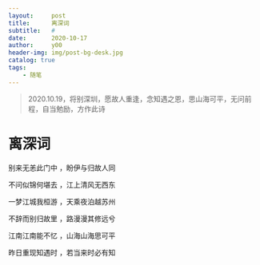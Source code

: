 ```yaml
---
layout:     post
title:      离深词
subtitle:   #
date:       2020-10-17
author:     y00
header-img: img/post-bg-desk.jpg
catalog: true
tags:
    - 随笔
---
```


> 2020.10.19，将别深圳，愿故人重逢，念知遇之恩，思山海可平，无问前程，自当勉励，方作此诗
# 离深词

别来无恙此门中 ，盼伊与归故人同

不问似锦何堪去 ，江上清风无西东

一梦江城我桓游 ，天乘夜泊越苏州

不辞而别归故里 ，路漫漫其修远兮

江南江南能不忆 ，山海山海思可平

昨日重现知遇时 ，若当来时必有知
